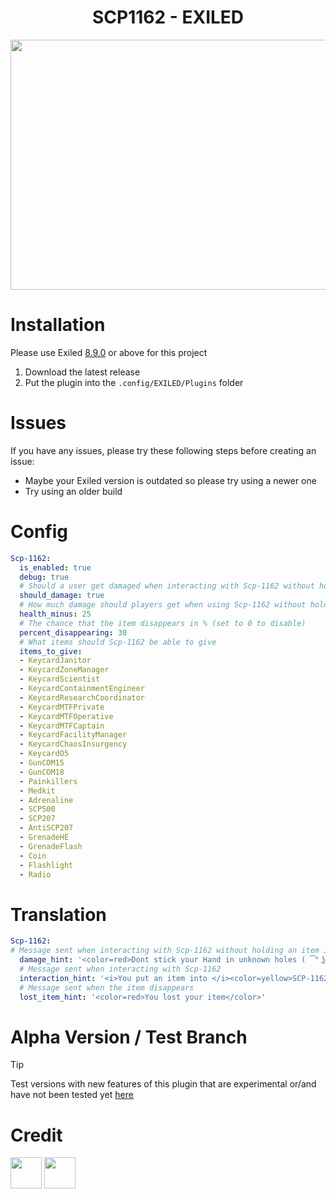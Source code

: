 <div align="center">
  <h1>SCP1162 - EXILED</h1>
  <img src="https://github.com/Marikider/SCP1162/blob/main/image.png?raw=true" width="800" height="400">
</div>

# Installation
Please use Exiled [8.9.0](https://github.com/Exiled-Team/EXILED/releases/tag/8.9.6) or above for this project

1. Download the latest release
2. Put the plugin into the `.config/EXILED/Plugins` folder

# Issues
If you have any issues, please try these following steps before creating an issue:
- Maybe your Exiled version is outdated so please try using a newer one
- Try using an older build

# Config
```yaml
Scp-1162:
  is_enabled: true
  debug: true
  # Should a user get damaged when interacting with Scp-1162 without holding an item in hand
  should_damage: true
  # How much damage should players get when using Scp-1162 without holding an item in hand
  health_minus: 25
  # The chance that the item disappears in % (set to 0 to disable)
  percent_disappearing: 30
  # What items should Scp-1162 be able to give
  items_to_give:
  - KeycardJanitor
  - KeycardZoneManager
  - KeycardScientist
  - KeycardContainmentEngineer
  - KeycardResearchCoordinator
  - KeycardMTFPrivate
  - KeycardMTFOperative
  - KeycardMTFCaptain
  - KeycardFacilityManager
  - KeycardChaosInsurgency
  - KeycardO5
  - GunCOM15
  - GunCOM18
  - Painkillers
  - Medkit
  - Adrenaline
  - SCP500
  - SCP207
  - AntiSCP207
  - GrenadeHE
  - GrenadeFlash
  - Coin
  - Flashlight
  - Radio
```

# Translation
```yaml
Scp-1162:
# Message sent when interacting with Scp-1162 without holding an item in hand
  damage_hint: '<color=red>Dont stick your Hand in unknown holes ( ͡° ͜ʖ ͡° )</color>'
  # Message sent when interacting with Scp-1162
  interaction_hint: '<i>You put an item into </i><color=yellow>SCP-1162</color><i> and got Another!</i>'
  # Message sent when the item disappears
  lost_item_hint: '<color=red>You lost your item</color>'
```
# Alpha Version / Test Branch
> [!TIP]
> Test versions with new features of this plugin that are experimental or/and have not been tested yet [here](https://github.com/Marikider/SCP1162/tree/alpha-testing)
# Credit
<a href="https://github.com/Marikider"><img src="https://avatars.githubusercontent.com/u/68015763?v=4" width="50"></a>
<a href="https://github.com/Vxrpenter"><img src="https://avatars.githubusercontent.com/u/110356385?v=4" width="50"></a>
